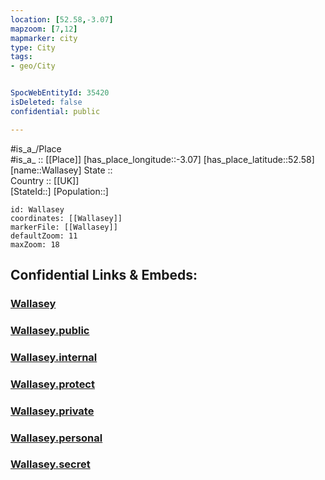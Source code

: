 ```yaml
---
location: [52.58,-3.07] 
mapzoom: [7,12] 
mapmarker: city 
type: City
tags:
- geo/City


SpocWebEntityId: 35420
isDeleted: false
confidential: public

---
```

#is_a_/Place  
#is_a_ :: [[Place]] 
[has_place_longitude::-3.07] 
[has_place_latitude::52.58] 
[name::Wallasey] 
State ::  
Country :: [[UK]]  
[StateId::] 
[Population::] 



```leaflet
id: Wallasey
coordinates: [[Wallasey]] 
markerFile: [[Wallasey]] 
defaultZoom: 11 
maxZoom: 18
```


## Confidential Links & Embeds: 

### [Wallasey](/_Standards/Earth/Continent/Europe/Europe~North/UK/England/Regions~England/West_Midlands,Region/Shropshire/cities~Shropshire/Wallasey.md) 

### [Wallasey.public](/_public/Earth/Continent/Europe/Europe~North/UK/England/Regions~England/West_Midlands,Region/Shropshire/cities~Shropshire/Wallasey.public.md) 

### [Wallasey.internal](/_internal/Earth/Continent/Europe/Europe~North/UK/England/Regions~England/West_Midlands,Region/Shropshire/cities~Shropshire/Wallasey.internal.md) 

### [Wallasey.protect](/_protect/Earth/Continent/Europe/Europe~North/UK/England/Regions~England/West_Midlands,Region/Shropshire/cities~Shropshire/Wallasey.protect.md) 

### [Wallasey.private](/_private/Earth/Continent/Europe/Europe~North/UK/England/Regions~England/West_Midlands,Region/Shropshire/cities~Shropshire/Wallasey.private.md) 

### [Wallasey.personal](/_personal/Earth/Continent/Europe/Europe~North/UK/England/Regions~England/West_Midlands,Region/Shropshire/cities~Shropshire/Wallasey.personal.md) 

### [Wallasey.secret](/_secret/Earth/Continent/Europe/Europe~North/UK/England/Regions~England/West_Midlands,Region/Shropshire/cities~Shropshire/Wallasey.secret.md)

